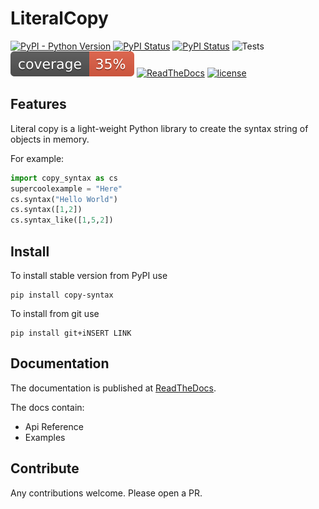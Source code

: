 # LiteralCopy

[![PyPI - Python Version](https://img.shields.io/pypi/pyversions/copy-syntax)](https://pypi.org/project/copy-syntax/)
[![PyPI Status](https://badge.fury.io/py/copy-syntax.svg)](https://badge.fury.io/py/copy-syntax)
[![PyPI Status](https://pepy.tech/badge/copy-syntax)](https://pepy.tech/project/copy-syntax)
![Tests](https://github.com/cemde/LiteralCopy/actions/workflows/tests.yml/badge.svg)
[![codecov](https://raw.githubusercontent.com/cemde/CopySyntax/main/.github/workflows/covbadge.svg)](https://github.com/cemde/CopySyntax)
[![ReadTheDocs](https://readthedocs.org/projects/copysyntax/badge/?version=stable)](https://copysyntax.readthedocs.io/en/stable/)
[![license](https://img.shields.io/badge/License-%20GPLv3-blue.svg)](https://github.com/cemde/CopySyntax/blob/master/LICENSE)

## Features

Literal copy is a light-weight Python library to create the syntax string of objects in memory.

For example:

```python
import copy_syntax as cs
supercoolexample = "Here"
cs.syntax("Hello World")
cs.syntax([1,2])
cs.syntax_like([1,5,2])
```

## Install

To install stable version from PyPI use

```
pip install copy-syntax
```

To install from git use

```
pip install git+iNSERT LINK
```

## Documentation

The documentation is published at [ReadTheDocs](https://copysyntax.readthedocs.io/en/stable/).

The docs contain:

-   Api Reference
-   Examples

## Contribute

Any contributions welcome. Please open a PR.
